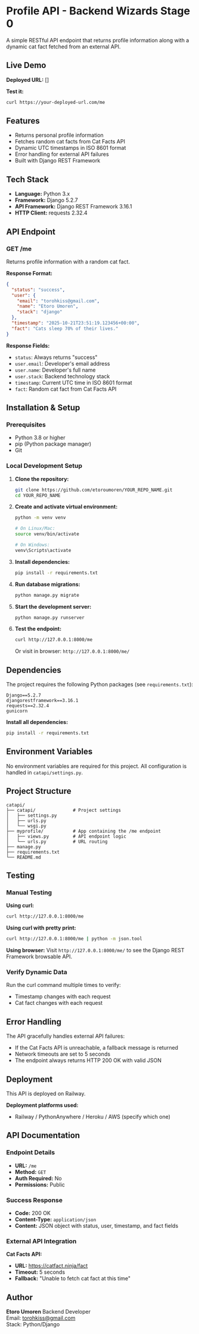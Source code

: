 # Profile API - Backend Wizards Stage 0

A simple RESTful API endpoint that returns profile information along with a dynamic cat fact fetched from an external API.

## Live Demo
**Deployed URL:** []

**Test it:**
```bash
curl https://your-deployed-url.com/me
```

## Features
- Returns personal profile information
- Fetches random cat facts from Cat Facts API
- Dynamic UTC timestamps in ISO 8601 format
- Error handling for external API failures
- Built with Django REST Framework

## Tech Stack
- **Language:** Python 3.x
- **Framework:** Django 5.2.7
- **API Framework:** Django REST Framework 3.16.1
- **HTTP Client:** requests 2.32.4

## API Endpoint

### GET /me

Returns profile information with a random cat fact.

**Response Format:**
```json
{
  "status": "success",
  "user": {
    "email": "torohkiss@gmail.com",
    "name": "Etoro Umoren",
    "stack": "django"
  },
  "timestamp": "2025-10-21T23:51:19.123456+00:00",
  "fact": "Cats sleep 70% of their lives."
}
```

**Response Fields:**
- `status`: Always returns "success"
- `user.email`: Developer's email address
- `user.name`: Developer's full name
- `user.stack`: Backend technology stack
- `timestamp`: Current UTC time in ISO 8601 format
- `fact`: Random cat fact from Cat Facts API

## Installation & Setup

### Prerequisites
- Python 3.8 or higher
- pip (Python package manager)
- Git

### Local Development Setup

1. **Clone the repository:**
   ```bash
   git clone https://github.com/etoroumoren/YOUR_REPO_NAME.git
   cd YOUR_REPO_NAME
   ```

2. **Create and activate virtual environment:**
   ```bash
   python -m venv venv
   
   # On Linux/Mac:
   source venv/bin/activate
   
   # On Windows:
   venv\Scripts\activate
   ```

3. **Install dependencies:**
   ```bash
   pip install -r requirements.txt
   ```

4. **Run database migrations:**
   ```bash
   python manage.py migrate
   ```

5. **Start the development server:**
   ```bash
   python manage.py runserver
   ```

6. **Test the endpoint:**
   ```bash
   curl http://127.0.0.1:8000/me
   ```
   
   Or visit in browser: `http://127.0.0.1:8000/me/`

## Dependencies

The project requires the following Python packages (see `requirements.txt`):

```
Django==5.2.7
djangorestframework==3.16.1
requests==2.32.4
gunicorn
```

**Install all dependencies:**
```bash
pip install -r requirements.txt
```

## Environment Variables

No environment variables are required for this project. All configuration is handled in `catapi/settings.py`.

## Project Structure

```
catapi/
├── catapi/              # Project settings
│   ├── settings.py
│   ├── urls.py
│   └── wsgi.py
├── myprofile/           # App containing the /me endpoint
│   ├── views.py         # API endpoint logic
│   └── urls.py          # URL routing
├── manage.py
├── requirements.txt
└── README.md
```

## Testing

### Manual Testing

**Using curl:**
```bash
curl http://127.0.0.1:8000/me
```

**Using curl with pretty print:**
```bash
curl http://127.0.0.1:8000/me | python -m json.tool
```

**Using browser:**
Visit `http://127.0.0.1:8000/me/` to see the Django REST Framework browsable API.

### Verify Dynamic Data

Run the curl command multiple times to verify:
- Timestamp changes with each request
- Cat fact changes with each request

## Error Handling

The API gracefully handles external API failures:
- If the Cat Facts API is unreachable, a fallback message is returned
- Network timeouts are set to 5 seconds
- The endpoint always returns HTTP 200 OK with valid JSON

## Deployment

This API is deployed on Railway.

**Deployment platforms used:**
- Railway / PythonAnywhere / Heroku / AWS (specify which one)

## API Documentation

### Endpoint Details

- **URL:** `/me`
- **Method:** `GET`
- **Auth Required:** No
- **Permissions:** Public

### Success Response

- **Code:** 200 OK
- **Content-Type:** `application/json`
- **Content:** JSON object with status, user, timestamp, and fact fields

### External API Integration

**Cat Facts API:**
- **URL:** https://catfact.ninja/fact
- **Timeout:** 5 seconds
- **Fallback:** "Unable to fetch cat fact at this time"

## Author

**Etoro Umoren**
Backend Developer  
Email: torohkiss@gmail.com  
Stack: Python/Django
